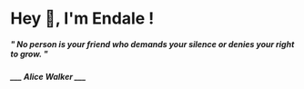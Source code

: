 <h1 title="head"> Hey 👋, I'm Endale !</h1>

**<h5><i>" No person is your friend who demands your silence or denies your right to grow. "</i></h5>**

*<b>___ Alice Walker ___</b>*
